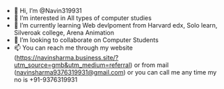- 👋 Hi, I’m @Navin319931
- 👀 I’m interested in All types of computer studies
- 🌱 I’m currently learning Web devlpoment from Harvard edx, Solo learn, Silveroak college, Arena Animation
- 💞️ I’m looking to collaborate on Computer Students
- 📫 You can reach me through my website (https://navinsharma.business.site/?utm_source=gmb&utm_medium=referral) or from mail (navinsharma9376319931@gmail.com) or you can call me any time my no is +91-9376319931

<!---
Navin319931/Navin319931 is a ✨ special ✨ repository because its `README.md` (this file) appears on your GitHub profile.
You can click the Preview link to take a look at your changes.
--->
